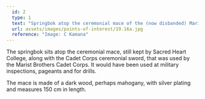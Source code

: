 ```yaml
---
  id: 2
  type: 1
  text: "Springbok atop the ceremonial mace of the (now disbanded) Marist Brothers Cadet Corps. "
  url: assets/images/points-of-interest/19.16a.jpg
  reference: "Image: C Kamana"
---
```

The springbok sits atop the ceremonial mace, still kept by Sacred Heart College, along with the Cadet Corps ceremonial sword, that was used by the Marist Brothers Cadet Corps. It would have been used at military inspections, pageants and for drills.

The mace is made of a dark wood, perhaps mahogany, with silver plating and measures 150 cm in length.
        